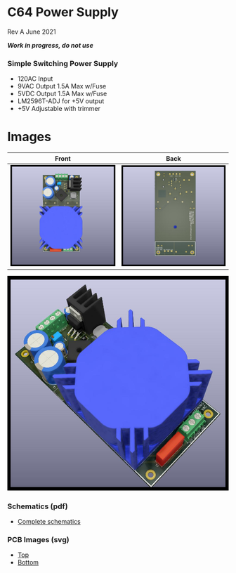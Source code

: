 # C64 Power Supply
Rev A June 2021

***Work in progress, do not use***

### Simple Switching Power Supply
- 120AC Input
- 9VAC Output 1.5A Max w/Fuse
- 5VDC Output 1.5A Max w/Fuse
- LM2596T-ADJ for +5V output
- +5V Adjustable with trimmer

Images
============
|Front                                                 | Back                                              |
|------------------------------------------------------|---------------------------------------------------|
|![Render Front](./img/render-front.jpg "Render Front")|![Render Back](./img/render-back.jpg "Render Back")|


![Render](./img/C64PowerSupply.jpg "Render")

### Schematics (pdf)
- [Complete schematics](./img/schema.pdf)

### PCB Images (svg)
- [Top](./img/pcb-front.svg)
- [Bottom](./img/pcb-back.svg)
